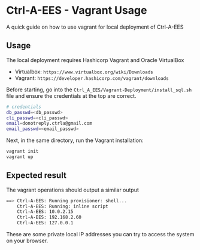 # Ctrl-A-EES - Vagrant Usage

A quick guide on how to use vagrant for local deployment of Ctrl-A-EES

## Usage

The local deployment requires Hashicorp Vagrant and Oracle VirtualBox

- Virtualbox: `https://www.virtualbox.org/wiki/Downloads`
- Vagrant: `https://developer.hashicorp.com/vagrant/downloads`

Before starting, go into the `Ctrl_A_EES/Vagrant-Deployment/install_sql.sh` file and ensure the credentials at the top are correct.

```bash
# credentials
db_passwd=<db_passwd>
cli_passwd=<cli_passwd>
email=donotreply.ctrla@gmail.com
email_passwd=<email_passwd>
```

Next, in the same directory, run the Vagrant installation:

```bash
vagrant init
vagrant up
```

## Expected result

The vagrant operations should output a similar output

```bash
==> Ctrl-A-EES: Running provisioner: shell...
    Ctrl-A-EES: Running: inline script
    Ctrl-A-EES: 10.0.2.15
    Ctrl-A-EES: 192.168.2.60
    Ctrl-A-EES: 127.0.0.1
```

These are some private local IP addresses you can try to access the system on your browser.

